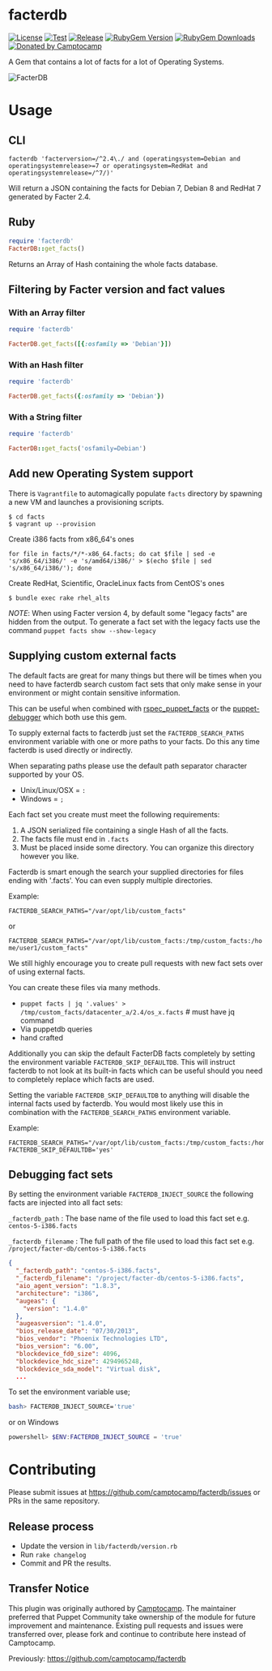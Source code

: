 facterdb
========

[![License](https://img.shields.io/github/license/voxpupuli/facterdb.svg)](https://github.com/voxpupuli/facterdb/blob/master/LICENSE)
[![Test](https://github.com/voxpupuli/facterdb/actions/workflows/test.yml/badge.svg)](https://github.com/voxpupuli/facterdb/actions/workflows/test.yml)
[![Release](https://github.com/voxpupuli/facterdb/actions/workflows/release.yml/badge.svg)](https://github.com/voxpupuli/facterdb/actions/workflows/release.yml)
[![RubyGem Version](https://img.shields.io/gem/v/facterdb.svg)](https://rubygems.org/gems/facterdb)
[![RubyGem Downloads](https://img.shields.io/gem/dt/facterdb.svg)](https://rubygems.org/gems/facterdb)
[![Donated by Camptocamp](https://img.shields.io/badge/donated%20by-camptocamp-fb7047.svg)](#transfer-notice)

A Gem that contains a lot of facts for a lot of Operating Systems.

![FacterDB](images/facterdb.png)

# Usage

## CLI

```shell
facterdb 'facterversion=/^2.4\./ and (operatingsystem=Debian and operatingsystemrelease>=7 or operatingsystem=RedHat and operatingsystemrelease=/^7/)'
```

Will return a JSON containing the facts for Debian 7, Debian 8 and RedHat 7 generated by Facter 2.4.

## Ruby

```ruby
require 'facterdb'
FacterDB::get_facts()
```

Returns an Array of Hash containing the whole facts database.

## Filtering by Facter version and fact values

### With an Array filter

```ruby
require 'facterdb'

FacterDB.get_facts([{:osfamily => 'Debian'}])
```

### With an Hash filter

```ruby
require 'facterdb'

FacterDB.get_facts({:osfamily => 'Debian'})
```

### With a String filter

```ruby
require 'facterdb'

FacterDB::get_facts('osfamily=Debian')
```

## Add new Operating System support

There is `Vagrantfile` to automagically populate `facts` directory by spawning a new VM and launches a provisioning scripts.

```
$ cd facts
$ vagrant up --provision
```

Create i386 facts from x86_64's ones

```
for file in facts/*/*-x86_64.facts; do cat $file | sed -e 's/x86_64/i386/' -e 's/amd64/i386/' > $(echo $file | sed 's/x86_64/i386/'); done
```
Create RedHat, Scientific, OracleLinux facts from CentOS's ones

```
$ bundle exec rake rhel_alts
```

*NOTE*: When using Facter version 4, by default some "legacy facts" are hidden from the output.
To generate a fact set with the legacy facts use the command `puppet facts show --show-legacy`

## Supplying custom external facts

The default facts are great for many things but there will be times when you need to have facterdb search custom
fact sets that only make sense in your environment or might contain sensitive information.

This can be useful when combined with [rspec_puppet_facts](https://github.com/mcanevet/rspec-puppet-facts) or the [puppet-debugger](https://github.com/nwops/puppet-debugger) which both use this gem.

To supply external facts to facterdb just set the `FACTERDB_SEARCH_PATHS` environment variable with one or more
paths to your facts.  Do this any time facterdb is used directly or indirectly.

When separating paths please use the default path separator character supported by your OS.
* Unix/Linux/OSX = `:`
* Windows = `;`

Each fact set you create must meet the following requirements:
1. A JSON serialized file containing a single Hash of all the facts.
2. The facts file must end in `.facts`
3. Must be placed inside some directory.  You can organize this directory however you like.

Facterdb is smart enough the search your supplied directories for files ending with '.facts'.  You can even supply
multiple directories.

Example:

`FACTERDB_SEARCH_PATHS="/var/opt/lib/custom_facts"`

or

`FACTERDB_SEARCH_PATHS="/var/opt/lib/custom_facts:/tmp/custom_facts:/home/user1/custom_facts"`

We still highly encourage you to create pull requests with new fact sets over of using external facts.

You can create these files via many methods.

* `puppet facts | jq '.values' > /tmp/custom_facts/datacenter_a/2.4/os_x.facts`  # must have jq command
* Via puppetdb queries
* hand crafted


Additionally you can skip the default FacterDB facts completely by setting the environment variable `FACTERDB_SKIP_DEFAULTDB`.
This will instruct facterdb to not look at its built-in facts which can be useful should you need to completely replace which facts are used.


Setting the variable `FACTERDB_SKIP_DEFAULTDB` to anything will disable the internal facts used by facterdb.  You would most likely use this in combination
with the `FACTERDB_SEARCH_PATHS` environment variable.

Example:

```
FACTERDB_SEARCH_PATHS="/var/opt/lib/custom_facts:/tmp/custom_facts:/home/user1/custom_facts"
FACTERDB_SKIP_DEFAULTDB='yes'
```

## Debugging fact sets

By setting the environment variable `FACTERDB_INJECT_SOURCE` the following facts are injected into all fact sets:

`_facterdb_path` : The base name of the file used to load this fact set e.g. `centos-5-i386.facts`

`_facterdb_filename` : The full path of the file used to load this fact set e.g. `/project/facter-db/centos-5-i386.facts`


``` json
{
  "_facterdb_path": "centos-5-i386.facts",
  "_facterdb_filename": "/project/facter-db/centos-5-i386.facts",
  "aio_agent_version": "1.8.3",
  "architecture": "i386",
  "augeas": {
    "version": "1.4.0"
  },
  "augeasversion": "1.4.0",
  "bios_release_date": "07/30/2013",
  "bios_vendor": "Phoenix Technologies LTD",
  "bios_version": "6.00",
  "blockdevice_fd0_size": 4096,
  "blockdevice_hdc_size": 4294965248,
  "blockdevice_sda_model": "Virtual disk",
  ...
```

To set the environment variable use;

``` bash
bash> FACTERDB_INJECT_SOURCE='true'
```
or on Windows
``` powershell
powershell> $ENV:FACTERDB_INJECT_SOURCE = 'true'
```

# Contributing

Please submit issues at https://github.com/camptocamp/facterdb/issues or PRs in the same repository.

## Release process

* Update the version in `lib/facterdb/version.rb`
* Run `rake changelog`
* Commit and PR the results.


## Transfer Notice

This plugin was originally authored by [Camptocamp](http://www.camptocamp.com).
The maintainer preferred that Puppet Community take ownership of the module for future improvement and maintenance.
Existing pull requests and issues were transferred over, please fork and continue to contribute here instead of Camptocamp.

Previously: https://github.com/camptocamp/facterdb
